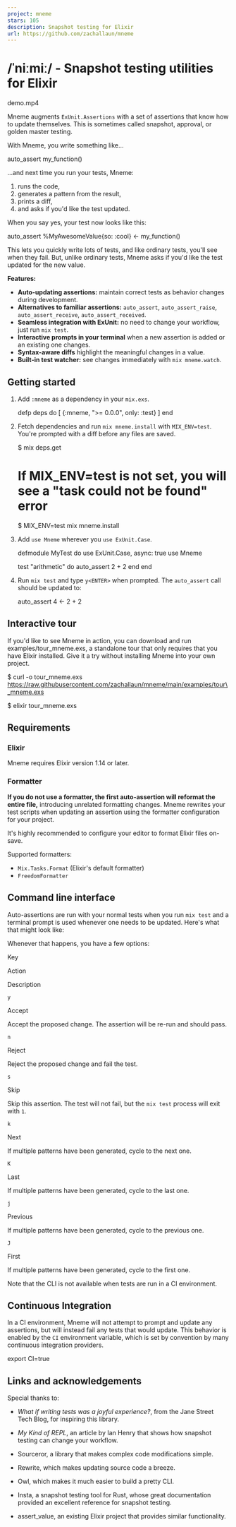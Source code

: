 ```yaml
---
project: mneme
stars: 105
description: Snapshot testing for Elixir
url: https://github.com/zachallaun/mneme
---
```


/ˈniːmiː/ - Snapshot testing utilities for Elixir
=================================================

demo.mp4

Mneme augments `ExUnit.Assertions` with a set of assertions that know how to update themselves. This is sometimes called snapshot, approval, or golden master testing.

With Mneme, you write something like...

auto\_assert my\_function()

...and next time you run your tests, Mneme:

1.  runs the code,
2.  generates a pattern from the result,
3.  prints a diff,
4.  and asks if you'd like the test updated.

When you say yes, your test now looks like this:

auto\_assert %MyAwesomeValue{so: :cool} <- my\_function()

This lets you quickly write lots of tests, and like ordinary tests, you'll see when they fail. But, unlike ordinary tests, Mneme asks if you'd like the test updated for the new value.

**Features:**

-   **Auto-updating assertions:** maintain correct tests as behavior changes during development.
-   **Alternatives to familiar assertions:** `auto_assert`, `auto_assert_raise`, `auto_assert_receive`, `auto_assert_received`.
-   **Seamless integration with ExUnit:** no need to change your workflow, just run `mix test`.
-   **Interactive prompts in your terminal** when a new assertion is added or an existing one changes.
-   **Syntax-aware diffs** highlight the meaningful changes in a value.
-   **Built-in test watcher:** see changes immediately with `mix mneme.watch`.

Getting started
---------------

1.  Add `:mneme` as a dependency in your `mix.exs`.
    
    defp deps do
      \[
        {:mneme, ">= 0.0.0", only: :test}
      \]
    end
    
2.  Fetch dependencies and run `mix mneme.install` with `MIX_ENV=test`. You're prompted with a diff before any files are saved.
    
    $ mix deps.get
    
    # If MIX\_ENV=test is not set, you will see a "task could not be found" error
    $ MIX\_ENV=test mix mneme.install
    
3.  Add `use Mneme` wherever you `use ExUnit.Case`.
    
    defmodule MyTest do
      use ExUnit.Case, async: true
      use Mneme
    
      test "arithmetic" do
        auto\_assert 2 + 2
      end
    end
    
4.  Run `mix test` and type `y<ENTER>` when prompted. The `auto_assert` call should be updated to:
    
    auto\_assert 4 <- 2 + 2
    

Interactive tour
----------------

If you'd like to see Mneme in action, you can download and run examples/tour\_mneme.exs, a standalone tour that only requires that you have Elixir installed. Give it a try without installing Mneme into your own project.

$ curl -o tour\_mneme.exs https://raw.githubusercontent.com/zachallaun/mneme/main/examples/tour\_mneme.exs

$ elixir tour\_mneme.exs

Requirements
------------

### Elixir

Mneme requires Elixir version 1.14 or later.

### Formatter

**If you do not use a formatter, the first auto-assertion will reformat the entire file,** introducing unrelated formatting changes. Mneme rewrites your test scripts when updating an assertion using the formatter configuration for your project.

It's highly recommended to configure your editor to format Elixir files on-save.

Supported formatters:

-   `Mix.Tasks.Format` (Elixir's default formatter)
-   `FreedomFormatter`

Command line interface
----------------------

Auto-assertions are run with your normal tests when you run `mix test` and a terminal prompt is used whenever one needs to be updated. Here's what that might look like:

Whenever that happens, you have a few options:

Key

Action

Description

`y`

Accept

Accept the proposed change. The assertion will be re-run and should pass.

`n`

Reject

Reject the proposed change and fail the test.

`s`

Skip

Skip this assertion. The test will not fail, but the `mix test` process will exit with `1`.

`k`

Next

If multiple patterns have been generated, cycle to the next one.

`K`

Last

If multiple patterns have been generated, cycle to the last one.

`j`

Previous

If multiple patterns have been generated, cycle to the previous one.

`J`

First

If multiple patterns have been generated, cycle to the first one.

Note that the CLI is not available when tests are run in a CI environment.

Continuous Integration
----------------------

In a CI environment, Mneme will not attempt to prompt and update any assertions, but will instead fail any tests that would update. This behavior is enabled by the `CI` environment variable, which is set by convention by many continuous integration providers.

export CI=true

Links and acknowledgements
--------------------------

Special thanks to:

-   _What if writing tests was a joyful experience?_, from the Jane Street Tech Blog, for inspiring this library.
    
-   _My Kind of REPL_, an article by Ian Henry that shows how snapshot testing can change your workflow.
    
-   Sourceror, a library that makes complex code modifications simple.
    
-   Rewrite, which makes updating source code a breeze.
    
-   Owl, which makes it much easier to build a pretty CLI.
    
-   Insta, a snapshot testing tool for Rust, whose great documentation provided an excellent reference for snapshot testing.
    
-   assert\_value, an existing Elixir project that provides similar functionality.
